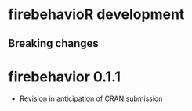 firebehavioR development
========================

Breaking changes
----------------

firebehavior 0.1.1
==================

-   Revision in anticipation of CRAN submission
